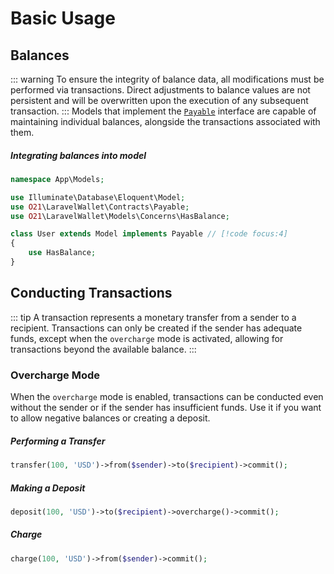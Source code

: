 # Basic Usage

## Balances
::: warning
To ensure the integrity of balance data, all modifications must be performed via transactions. Direct adjustments to balance values are not persistent and will be overwritten upon the execution of any subsequent transaction.
:::
Models that implement the [`Payable`](./interfaces.md#payable) interface are capable of maintaining individual balances, alongside the transactions associated with them.

##### Integrating balances into model
```php
namespace App\Models;

use Illuminate\Database\Eloquent\Model;
use O21\LaravelWallet\Contracts\Payable;
use O21\LaravelWallet\Models\Concerns\HasBalance;

class User extends Model implements Payable // [!code focus:4]
{
    use HasBalance;
}
```

## Conducting Transactions
::: tip
A transaction represents a monetary transfer from a sender to a recipient. Transactions can only be created if the sender has adequate funds, except when the `overcharge` mode is activated, allowing for transactions beyond the available balance.
:::

### Overcharge Mode
When the `overcharge` mode is enabled, transactions can be conducted even without the sender or if the sender has insufficient funds.
Use it if you want to allow negative balances or creating a deposit.

##### Performing a Transfer
```php
transfer(100, 'USD')->from($sender)->to($recipient)->commit();
```

##### Making a Deposit
```php
deposit(100, 'USD')->to($recipient)->overcharge()->commit();
```

##### Charge
```php
charge(100, 'USD')->from($sender)->commit();
```
